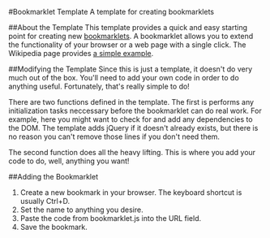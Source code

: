 #Bookmarklet Template
A template for creating bookmarklets

##About the Template
This template provides a quick and easy starting point for creating new [bookmarklets](http://en.wikipedia.org/wiki/Bookmarklet). A bookmarklet allows you to extend the functionality of your browser or a web page with a single click. The Wikipedia page provides [a simple example](http://en.wikipedia.org/wiki/Bookmarklet#Example).

##Modifying the Template
Since this is just a template, it doesn't do very much out of the box. You'll need to add your own code in order to do anything useful. Fortunately, that's really simple to do!

There are two functions defined in the template. The first is performs any initialization tasks neccessary before the bookmarklet can do real work. For example, here you might want to check for and add any dependencies to the DOM. The template adds jQuery if it doesn't already exists, but there is no reason you can't remove those lines if you don't need them.

The second function does all the heavy lifting. This is where you add your code to do, well, anything you want!

##Adding the Bookmarklet
1. Create a new bookmark in your browser. The keyboard shortcut is usually Ctrl+D.
2. Set the name to anything you desire.
3. Paste the code from bookmarklet.js into the URL field.
4. Save the bookmark.
